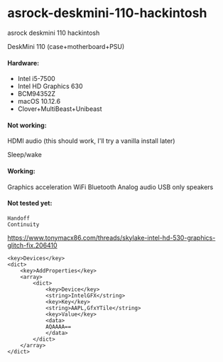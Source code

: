 # asrock-deskmini-110-hackintosh
asrock deskmini 110 hackintosh

DeskMini 110 (case+motherboard+PSU)

#### Hardware:
* Intel i5-7500
* Intel HD Graphics 630
* BCM94352Z
* macOS 10.12.6
* Clover+MultiBeast+Unibeast

#### Not working:

HDMI audio (this should work, I'll try a vanilla install later)

Sleep/wake

#### Working:

Graphics acceleration
WiFi
Bluetooth
Analog audio
USB only speakers
#### Not tested yet:

    Handoff
    Continuity

https://www.tonymacx86.com/threads/skylake-intel-hd-530-graphics-glitch-fix.206410
```
<key>Devices</key>
<dict>
    <key>AddProperties</key>
    <array>
        <dict>
            <key>Device</key>
            <string>IntelGFX</string>
            <key>Key</key>
            <string>AAPL,GfxYTile</string>
            <key>Value</key>
            <data>
            AQAAAA==
            </data>
        </dict>
    </array>
</dict>
```
